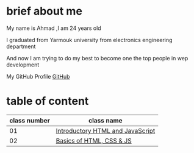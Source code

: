 # brief about me

My name is Ahmad ,I am 24 years old

I graduated from Yarmouk university from electronics engineering department

And now I am trying to do my best to become one the top people in wep development

My GitHub Profile [GitHub](https://github.com/ahmadalasaad)

# table of content 

| **class number** | **class name** |
| ----------------- | ------------- |
| 01 | [Introductory HTML and JavaScript](https://ahmadalasaad.github.io/Code-201-Reading-Notes/class-01) |
| 02 | [Basics of HTML, CSS & JS](https://ahmadalasaad.github.io/Code-201-Reading-Notes/class-02) |


